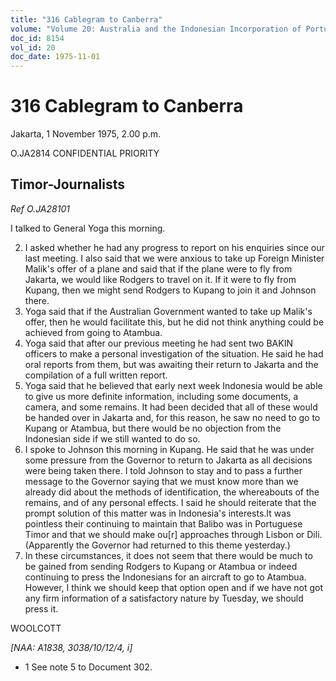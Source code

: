 ```yaml
---
title: "316 Cablegram to Canberra"
volume: "Volume 20: Australia and the Indonesian Incorporation of Portuguese Timor, 1974-1976"
doc_id: 8154
vol_id: 20
doc_date: 1975-11-01
---
```


# 316 Cablegram to Canberra

Jakarta, 1 November 1975, 2.00 p.m.

O.JA2814 CONFIDENTIAL PRIORITY

## Timor-Journalists

_Ref O.JA28101_

I talked to General Yoga this morning.

  2. I asked whether he had any progress to report on his enquiries since our last meeting. I also said that we were anxious to take up Foreign Minister Malik's offer of a plane and said that if the plane were to fly from Jakarta, we would like Rodgers to travel on it. If it were to fly from Kupang, then we might send Rodgers to Kupang to join it and Johnson there.
  3. Yoga said that if the Australian Government wanted to take up Malik's offer, then he would facilitate this, but he did not think anything could be achieved from going to Atambua.
  4. Yoga said that after our previous meeting he had sent two BAKIN officers to make a personal investigation of the situation. He said he had oral reports from them, but was awaiting their return to Jakarta and the compilation of a full written report.
  5. Yoga said that he believed that early next week Indonesia would be able to give us more definite information, including some documents, a camera, and some remains. It had been decided that all of these would be handed over in Jakarta and, for this reason, he saw no need to go to Kupang or Atambua, but there would be no objection from the Indonesian side if we still wanted to do so.
  6. I spoke to Johnson this morning in Kupang. He said that he was under some pressure from the Governor to return to Jakarta as all decisions were being taken there. I told Johnson to stay and to pass a further message to the Governor saying that we must know more than we already did about the methods of identification, the whereabouts of the remains, and of any personal effects. I said he should reiterate that the prompt solution of this matter was in Indonesia's interests.It was pointless their continuing to maintain that Balibo was in Portuguese Timor and that we should make ou[r] approaches through Lisbon or Dili. (Apparently the Governor had returned to this theme yesterday.)
  7. In these circumstances, it does not seem that there would be much to be gained from sending Rodgers to Kupang or Atambua or indeed continuing to press the Indonesians for an aircraft to go to Atambua. However, I think we should keep that option open and if we have not got any firm information of a satisfactory nature by Tuesday, we should press it.



WOOLCOTT

_[NAA: A1838, 3038/10/12/4, i]_

  * 1 See note 5 to Document 302.


